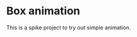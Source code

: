 Box animation
================================

This is a spike project to try out simple animation.
